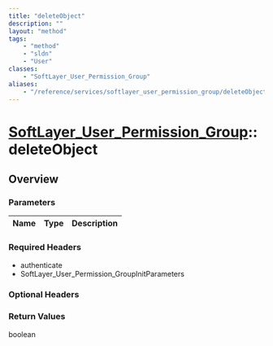 ```yaml
---
title: "deleteObject"
description: ""
layout: "method"
tags:
    - "method"
    - "sldn"
    - "User"
classes:
    - "SoftLayer_User_Permission_Group"
aliases:
    - "/reference/services/softlayer_user_permission_group/deleteObject"
---
```

# [SoftLayer_User_Permission_Group](/reference/services/SoftLayer_User_Permission_Group)::deleteObject




## Overview 


### Parameters 
|Name | Type | Description |
| --- | --- | --- |


### Required Headers
* authenticate
* SoftLayer_User_Permission_GroupInitParameters

### Optional Headers

### Return Values
boolean

